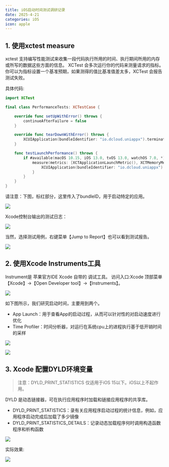 ```yaml
---
title: iOS启动时间测试调研记录
date: 2025-4-21
categories: iOS
icon: apple
---
```


## 1. 使用xctest measure

xctest 支持编写性能测试来收集一段代码执行所用的时间、执行期间所用的内存或所写的数据这些方面的信息。
XCTest 会多次运行你的代码来测量请求的指标。
你可以为指标设置一个基准预期，如果测得的值比基准值差太多，XCTest 会报告测试失败。

具体代码:

```swift
import XCTest

final class PerformanceTests: XCTestCase {

    override func setUpWithError() throws {
        continueAfterFailure = false
    }

    override func tearDownWithError() throws {
        XCUIApplication(bundleIdentifier: "io.dcloud.uniappx").terminate()
    }

    func testLaunchPerformance() throws {
        if #available(macOS 10.15, iOS 13.0, tvOS 13.0, watchOS 7.0, *) {
            measure(metrics: [XCTApplicationLaunchMetric(), XCTMemoryMetric()]) {
                XCUIApplication(bundleIdentifier: "io.dcloud.uniappx").launch()
            }
        }
    }
}
```


请注意：下图，标红部分，这里传入了bundleID，用于启动特定的应用。


![](/images/xcode-measure-code.jpg)

Xcode控制台输出的测试日志：

![](/images/xcode-measure-result.jpg)

当然，选择测试用例，右键菜单【Jump to Report】也可以看到测试报告。

![](/images/xcode-xctest-report-metrics.jpg)


## 2. 使用Xcode Instruments工具

Instrument是 苹果官方IDE Xcode 自带的 调试工具。
访问入口:Xcode 顶部菜单 【Xcode】->【Open Developer tool】->【lnstruments】。

![](/images/xcode-menus-toos.jpg)

如下图所示，我们研究启动时间，主要用到两个。

- App Launch：用于查看App的启动过程，从而可以针对性的对启动速度进行优化
- Time Profiler：时间分析器，对运行在系统cpu上的进程执行基于低开销时间的采样

![](/images/xcode-instruments.jpg)

![](/images/instruments-time-profiler.jpg)

## 3. Xcode 配置DYLD环境变量

>注意：DYLD_PRINT_STATISTICS 仅适用于iOS 15以下。iOS以上不起作用。

DYLD 是动态链接器，可在执行应用程序时加载和链接应用程序的共享库。

- DYLD_PRINT_STATISTICS：录有关应用程序启动过程的统计信息，例如，应用程序启动完成后加载了多少镜像
- DYLD_PRINT_STATISTICS_DETAILS：记录动态加载程序何时调用构造函数程序和析构函数

![](/images/xcode-edit-schema.jpg)

实际效果:

![](/images/xcode-console-time.jpg)
